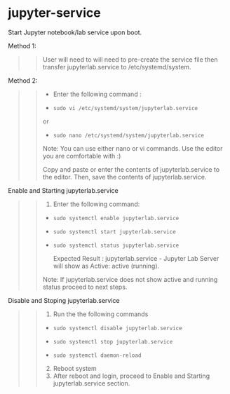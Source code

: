 # jupyter-service
Start Jupyter notebook/lab service upon boot.
>>
 Method 1: 
>> User will need to will need to pre-create the service file then transfer jupyterlab.service to /etc/systemd/system.
>>
 Method 2:
>>- Enter the following command : 
>>-     sudo vi /etc/systemd/system/jupyterlab.service
>> or
>>-     sudo nano /etc/systemd/system/jupyterlab.service 
>> Note: You can use either nano or vi commands. Use the editor you are comfortable with :) 
>> 
>> Copy and paste or enter the contents of jupyterlab.service to the editor. Then, save the contents of jupyterlab.service.


Enable and Starting jupyterlab.service
>>1. Enter the following command:
>>-     sudo systemctl enable jupyterlab.service
>>-     sudo systemctl start jupyterlab.service
>>-     sudo systemctl status jupyterlab.service
>>      Expected Result : jupyterlab.service - Jupyter Lab Server will show as Active: active (running).
>> 
>> Note: If jupyterlab.service does not show active and running status proceed to next steps.


Disable and Stoping jupyterlab.service
>>1. Run the the following commands
>>-     sudo systemctl disable jupyterlab.service
>>-     sudo systemctl stop jupyterlab.service
>>-     sudo systemctl daemon-reload
>>2. Reboot system
>>3. After reboot and login, proceed to Enable and Starting jupyterlab.service section.


